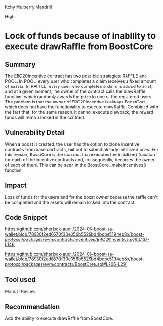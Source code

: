 Itchy Mulberry Mandrill

High

# Lock of funds because of inability to execute drawRaffle from BoostCore

## Summary

The ERC20Incentive contract has two possible strategies: RAFFLE and POOL. In POOL, every user who completes a claim receives a fixed amount of assets. In RAFFLE, every user who completes a claim is added to a list, and at a given moment, the owner of the contract calls the drawRaffle function, which randomly awards the prize to one of the registered users. The problem is that the owner of ERC20Incentive is always BoostCore, which does not have the functionality to execute drawRaffle. Combined with the fact that, for the same reason, it cannot execute clawback, the reward funds will remain locked in the contract.

## Vulnerability Detail

When a boost is created, the user has the option to clone incentive contracts from base contracts, but not to submit already initialized ones. For this reason, BoostCore is the contract that executes the initialize() function for each of the incentive contracts and, consequently, becomes the owner of each of them. This can be seen in the BoostCore._makeIncentives() function

## Impact

Loss of funds for the users and for the boost owner because the raffle can't be completed and the assets will remain locked into the contract.

## Code Snippet

https://github.com/sherlock-audit/2024-06-boost-aa-wallet/blob/78930f2ed6570f30e356b5529bd4bcbe5194eb8b/boost-protocol/packages/evm/contracts/incentives/ERC20Incentive.sol#L137-L146

https://github.com/sherlock-audit/2024-06-boost-aa-wallet/blob/78930f2ed6570f30e356b5529bd4bcbe5194eb8b/boost-protocol/packages/evm/contracts/BoostCore.sol#L266-L291

## Tool used

Manual Review

## Recommendation

Add the ability to execute drawRaffle from BoostCore.